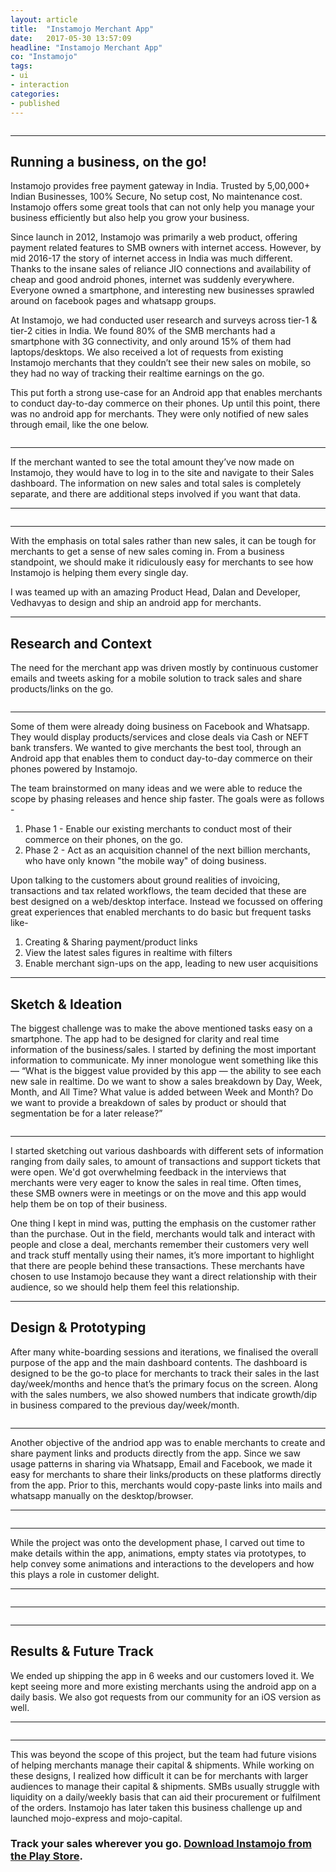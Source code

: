 ```yaml
---
layout: article
title:  "Instamojo Merchant App"
date:   2017-05-30 13:57:09
headline: "Instamojo Merchant App"
co: "Instamojo"
tags:
- ui
- interaction
categories:
- published
---
```



<figure>
<img class="lazy" data-original="{{edchao.github.io}}/assets/img_instamojo_cover.jpg" />
</figure>

<!--more-->
---

## Running a business, on the go!

Instamojo provides free payment gateway in India. Trusted by 5,00,000+ Indian Businesses, 100% Secure, No setup cost, No maintenance cost. Instamojo offers some great tools that can not only help you manage your business efficiently but also help you grow your business.

Since launch in 2012, Instamojo was primarily a web product, offering payment related features to SMB owners with internet access. However, by mid 2016-17 the story of internet access in India was much different. Thanks to the insane sales of reliance JIO connections and availability of cheap and good android phones, internet was suddenly everywhere. Everyone owned a smartphone, and interesting new businesses sprawled around on facebook pages and whatsapp groups.

At Instamojo, we had conducted user research and surveys across tier-1 & tier-2 cities in India. We found 80% of the SMB merchants had a smartphone with 3G connectivity, and only around 15% of them had laptops/desktops. 
We also received a lot of requests from existing Instamojo merchants that they couldn’t see their new sales on mobile, so they had no way of tracking their realtime earnings on the go. 

This put forth a strong use-case for an Android app that enables merchants to conduct day-to-day commerce on their phones. Up until this point, there was no android app for merchants. They were only notified of new sales through email, like the one below.


<figure>
<img class="lazy" data-original="{{edchao.github.io}}/assets/img_instamojo_email.jpg" />
</figure>

---

If the merchant wanted to see the total amount they’ve now made on Instamojo, they would have to log in to the site and navigate to their Sales dashboard. The information on new sales and total sales is completely separate, and there are additional steps involved if you want that data.

---

<figure>
<img class="lazy" data-original="{{edchao.github.io}}/assets/img_instamojo_webapp.jpg" />
</figure>

---

With the emphasis on total sales rather than new sales, it can be tough for merchants to get a sense of new sales coming in. From a business standpoint, we should make it ridiculously easy for merchants to see how Instamojo is helping them every single day. 

I was teamed up with an amazing Product Head, Dalan and Developer, Vedhavyas to design and ship an android app for merchants.

---
## Research and Context

The need for the merchant app was driven mostly by continuous customer emails and tweets asking for a mobile solution to track sales and share products/links on the go.

<figure>
<img class="lazy" data-original="{{edchao.github.io}}/assets/img_instamojo_tweets.jpg" />
</figure>

---

Some of them were already doing business on Facebook and Whatsapp. They would display products/services and close deals via Cash or NEFT bank transfers. We wanted to give merchants the best tool, through an Android app that enables them to conduct day-to-day commerce on their phones powered by Instamojo.

The team brainstormed on many ideas and we were able to reduce the scope by phasing releases and hence ship faster. The goals were as follows -
1. Phase 1 - Enable our existing merchants to conduct most of their commerce on their phones, on the go.
2. Phase 2 - Act as an acquisition channel of the next billion merchants, who have only known "the mobile way" of doing business.

Upon talking to the customers about ground realities of invoicing, transactions and tax related workflows, the team decided that these are best designed on a web/desktop interface. Instead we focussed on offering great experiences that enabled merchants to do basic but frequent tasks like-
1. Creating & Sharing payment/product links
2. View the latest sales figures in realtime with filters
3. Enable merchant sign-ups on the app, leading to new user acquisitions

---
## Sketch & Ideation

The biggest challenge was to make the above mentioned tasks easy on a smartphone. The app had to be designed for clarity and real time information of the business/sales. I started by defining the most important information to communicate. My inner monologue went something like this — “What is the biggest value provided by this app — the ability to see each new sale in realtime. Do we want to show a sales breakdown by Day, Week, Month, and All Time? What value is added between Week and Month? Do we want to provide a breakdown of sales by product or should that segmentation be for a later release?”

<figure>
<img class="lazy" data-original="{{edchao.github.io}}/assets/img_instamojo_sketching.jpg" />
</figure>

---

I started sketching out various dashboards with different sets of information ranging from daily sales, to amount of transactions and support tickets that were open. We'd got overwhelming feedback in the interviews that merchants were very eager to know the sales in real time. Often times, these SMB owners were in meetings or on the move and this app would help them be on top of their business.

One thing I kept in mind was, putting the emphasis on the customer rather than the purchase. Out in the field, merchants would talk and interact with people and close a deal, merchants remember their customers very well and track stuff mentally using their names, it’s more important to highlight that there are people behind these transactions. These merchants have chosen to use Instamojo because they want a direct relationship with their audience, so we should help them feel this relationship.

---
## Design & Prototyping

After many white-boarding sessions and iterations, we finalised the overall purpose of the app and the main dashboard contents. The dashboard is designed to be the go-to place for merchants to track their sales in the last day/week/months and hence that’s the primary focus on the screen. Along with the sales numbers, we also showed numbers that indicate growth/dip in business compared to the previous day/week/month.  

<figure>
<img class="lazy" data-original="{{edchao.github.io}}/assets/img_instamojo_sales.jpg" />
</figure>

---

Another objective of the andriod app was to enable merchants to create and share payment links and products directly from the app. Since we saw usage patterns in sharing via Whatsapp, Email and Facebook, we made it easy for merchants to share their links/products on these platforms directly from the app. Prior to this, merchants would copy-paste links into mails and whatsapp manually on the desktop/browser.

---

<figure>
<img class="lazy" data-original="{{edchao.github.io}}/assets/img_instamojo_links.jpg" />
</figure>

---

While the project was onto the development phase, I carved out time to make details within the app, animations, empty states via prototypes, to help convey some animations and interactions to the developers and how this plays a role in customer delight.


---

<figure>
<img class="lazy" data-original="{{edchao.github.io}}/assets/img_instamojo_load.gif" />
</figure>

---

<figure>
<img class="lazy" data-original="{{edchao.github.io}}/assets/img_instamojo_fab.gif" />
</figure>

---


## Results & Future Track

We ended up shipping the app in 6 weeks and our customers loved it. We kept seeing more and more existing merchants using the android app on a daily basis. We also got requests from our community for an iOS version as well.

---

<figure>
<img class="lazy" data-original="{{edchao.github.io}}/assets/img_instamojo_future.jpg" />
</figure>

---

This was beyond the scope of this project, but the team had future visions of helping merchants manage their capital & shipments. While working on these designs, I realized how difficult it can be for merchants with larger audiences to manage their capital & shipments. SMBs usually struggle with liquidity on a daily/weekly basis that can aid their procurement or fulfilment of the orders. Instamojo has later taken this business challenge up and launched mojo-express and mojo-capital.

### Track your sales wherever you go. <a href="https://play.google.com/store/apps/details?id=com.instamojo.app&hl=en_IN">Download Instamojo from the Play Store</a>.
